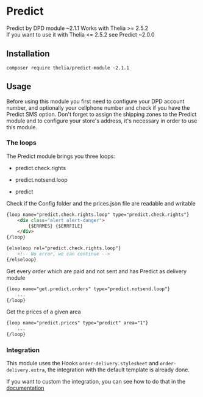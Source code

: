 # Predict

Predict by DPD module ~2.1.1 Works with Thelia >= 2.5.2    
If you want to use it with Thelia <= 2.5.2 see Predict ~2.0.0

## Installation

```
composer require thelia/predict-module ~2.1.1
```

## Usage

Before using this module you first need to configure your DPD account number,
and optionally your cellphone number and check if you have the Predict SMS option.
Don't forget to assign the shipping zones to the Predict module and to configure your store's address,
it's necessary in order to use this module.

### The loops

The Predict module brings you three loops:

- predict.check.rights

- predict.notsend.loop

- predict

Check if the Config folder and the prices.json file are readable and writable
```html
{loop name="predict.check.rights.loop" type="predict.check.rights"}
    <div class="alert alert-danger">
        {$ERRMES} {$ERRFILE}
    </div>
{/loop}

{elseloop rel="predict.check.rights.loop"}
    <!-- No error, we can continue -->
{/elseloop}
```

Get every order which are paid and not sent and has Predict as delivery module
```html
{loop name="get.predict.orders" type="predict.notsend.loop"}
    ...
{/loop}
```

Get the prices of a given area
```html
{loop name="predict.prices" type="predict" area="1"}
    ...
{/loop}
```

### Integration

This module uses the Hooks ```order-delivery.stylesheet``` and ```order-delivery.extra```, the integration with the default template is already done.

If you want to custom the integration, you can see how to do that in the [documentation](http://doc.thelia.net/en/documentation/modules/hooks/hook_create.html#use-smarty-template-in-hooks)
